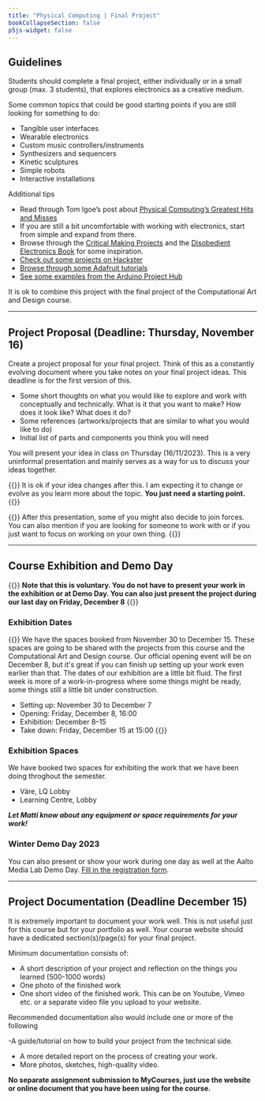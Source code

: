 ```yaml
---
title: "Physical Computing | Final Project"
bookCollapseSection: false
p5js-widget: false
---
```


## Guidelines

Students should complete a final project, either individually or in a small group (max. 3 students), that explores electronics as a creative medium.

Some common topics that could be good starting points if you are still looking for something to do:
- Tangible user interfaces
- Wearable electronics
- Custom music controllers/instruments
- Synthesizers and sequencers
- Kinetic sculptures
- Simple robots
- Interactive installations 

Additional tips
- Read through Tom Igoe’s post about [Physical Computing’s Greatest Hits and Misses](https://www.tigoe.com/blog/category/physicalcomputing/176/)
- If you are still a bit uncomfortable with working with electronics, start from simple and expand from there.
- Browse through the [Critical Making Projects](http://www.conceptlab.com/criticalmaking/) and the [Disobedient Electronics Book](http://www.disobedientelectronics.com/) for some inspiration.
- [Check out some projects on Hackster](https://www.hackster.io/)
- [Browse through some Adafruit tutorials](https://learn.adafruit.com/)
- [See some examples from the Arduino Project Hub](https://create.arduino.cc/projecthub)

It is ok to combine this project with the final project of the Computational Art and Design course.

---

## Project Proposal (Deadline: Thursday, November 16)

Create a project proposal for your final project. Think of this as a constantly evolving document where you take notes on your final project ideas. This deadline is for the first version of this.

- Some short thoughts on what you would like to explore and work with conceptually and technically. What is it that you want to make? How does it look like? What does it do?
- Some references (artworks/projects that are similar to what you would like to do)
- Initial list of parts and components you think you will need

You will present your idea in class on Thursday (16/11/2023). This is a very uninformal presentation and mainly serves as a way for us to discuss your ideas together.

{{<hint info>}}
It is ok if your idea changes after this. I am expecting it to change or evolve as you learn more about the topic. **You just need a starting point.**
{{</hint>}}

{{<hint info>}}
After this presentation, some of you might also decide to join forces. You can also mention if you are looking for someone to work with or if you just want to focus on working on your own thing.
{{</hint>}}

---

## Course Exhibition and Demo Day

{{<hint info>}}
**Note that this is voluntary. You do not have to present your work in the exhibition or at Demo Day. You can also just present the project during our last day on Friday, December 8**
{{</hint>}}

### Exhibition Dates

{{<hint info>}}
We have the spaces booked from November 30 to December 15. These spaces are going to be shared with the projects from this course and the Computational Art and Design course. Our official opening event will be on December 8, but it's great if you can finish up setting up your work even earlier than that. The dates of our exhibition are a little bit fluid. The first week is more of a work-in-progress where some things might be ready, some things still a little bit under construction.

- Setting up: November 30 to December 7
- Opening: Friday, December 8, 16:00
- Exhibition: December 8–15
- Take down: Friday, December 15 at 15:00
{{</hint>}}

### Exhibition Spaces

We have booked two spaces for exhibiting the work that we have been doing throghout the semester.

- Väre, LQ Lobby
- Learning Centre, Lobby

***Let Matti know about any equipment or space requirements for your work!***

### Winter Demo Day 2023

You can also present or show your work during one day as well at the Aalto Media Lab Demo Day. [Fill in the registration form](https://docs.google.com/forms/d/e/1FAIpQLScNiSdtNJPM0DDRLPgh0RXZrCx99WhK5p8fexa3xEdIfw5jBw/viewform).

---

## Project Documentation (Deadline December 15)

It is extremely important to document your work well. This is not useful just for this course but for your portfolio as well. Your course website should have a dedicated section(s)/page(s) for your final project.

Minimum documentation consists of:

- A short description of your project and reflection on the things you learned (500-1000 words)
- One photo of the finished work
- One short video of the finished work. This can be on Youtube, Vimeo etc. or a separate video file you upload to your website.

Recommended documentation also would include one or more of the following

-A guide/tutorial on how to build your project from the technical side. 
- A more detailed report on the process of creating your work.
- More photos, sketches, high-quality video.

**No separate assignment submission to MyCourses, just use the website or online document that you have been using for the course.**